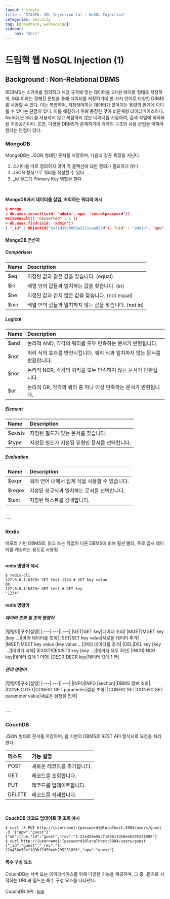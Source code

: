 ```yaml
---
layout : single
title : "STAGE6. SQL Injection (4) : NoSQL Injection"
categories: Security
tag: [dreamhack, webhacking]
sidebar:
    nav: "docs"
---
```

# 드림핵 웹 NoSQL Injection (1)


## Background : Non-Relational DBMS
RDBMS는 스키마를 정의하고 해당 규격에 맞는 데이터를 2차원 테이블 형태로 저장하며, SQL이라는 정해진 문법을 통해 데이터를 저장하기에 한 가지 언어로 다양한 DBMS를 사용할 수 있다. 이는 복잡하며, 저장해야하는 데이터가 많아지는 용량의 한계에 다다를 수 있다는 단점이 있다. 이를 해결하기 위해 등장한 것이 비관계형 데이터베이스이다. NoSQL은 SQL을 사용하지 않고 복잡하지 않은 데이터를 저장하여, 검색 작업에 최적화된 저장공간이다. 또한, 다양한 DBMS가 존재하기에 각각의 구조와 사용 문법을 익혀야한다는 단점이 있다.

### MongoDB
MongoDB는 JSON 형태인 문서를 저장하며, 다음과 같은 특징을 지닌다.
1. 스키마를 따로 정의하지 않아 각 콜렉션에 대한 정의가 필요하지 않다
2. JSON 형식으로 쿼리를 작성할 수 있다
3. _id 필드가 Primary Key 역할을 한다
<br>

**MongoDB에서 데이터를 삽입, 조회하는 쿼리의 예시**

```JSON
$ mongo
> db.user.insert({uid: 'admin', upw: 'secretpassword'})
WriteResult({ "nInserted" : 1 })
> db.user.find({uid: 'admin'})
{ "_id" : ObjectId("5e71d395b050a2511caa827d"), "uid" : "admin", "upw" : "secretpassword" }
```
#### MongoDB 연산자
##### Comparison
|Name|Description|
|:---|:---|
|$eq|지정된 값과 같은 값을 찾습니다. (equal)|
|$in|배열 안의 값들과 일치하는 값을 찾습니다. (in)|
|$ne|지정된 값과 같지 않은 값을 찾습니다. (not equal)|
|$nin|배열 안의 값들과 일치하지 않는 값을 찾습니다. (not in)|

##### Logical

|Name|Description|
|:---|:---|
|$and|논리적 AND, 각각의 쿼리를 모두 만족하는 문서가 반환됩니다.|
|$not|쿼리 식의 효과를 반전시킵니다. 쿼리 식과 일치하지 않는 문서를 반환합니다.|
|$nor|논리적 NOR, 각각의 쿼리를 모두 만족하지 않는 문서가 반환됩니다.|
|$or|논리적 OR, 각각의 쿼리 중 하나 이상 만족하는 문서가 반환됩니다.|

##### Element

|Name|Description|
|:---|:---|
|$exists|지정된 필드가 있는 문서를 찾습니다.|
|$type|지정된 필드가 지정된 유형인 문서를 선택합니다.|

##### Evaluation

|Name|Description|
|:---|:---|
|$expr|쿼리 언어 내에서 집계 식을 사용할 수 있습니다.|
|$regex|지정된 정규식과 일치하는 문서를 선택합니다.|
|$text|지정된 텍스트를 검색합니다.|

<br>
---

### Redis
메모리 기반 DBMS로, 읽고 쓰는 작업이 다른 DBMS에 비해 훨씬 빨라, 주로 임시 데이터를 캐싱하는 용도로 사용됨
<br><br>

**redis 명령어 예시**

```redis
$ redis-cli
127.0.0.1:6379> SET test 1234 # SET key value
OK
127.0.0.1:6379> GET test # GET key
"1234"
```

#### redis 명령어
##### 데이터 조회 및 조작 명령어

|명령어|구조|설명|
|:---|:---||:---|
|GET|GET key|데이터 조회|
|MGET|MGET key [key ...]|여러 데이터를 조회|
|SET|SET key value|새로운 데이터 추가|
|MSET|MSET key value [key value ...]|여러 데이터를 추가|
|DEL|DEL key [key ...]|데이터 삭제|
|EXISTS|EXISTS key [key ...]|데이터 유무 확인|
|INCR|INCR key|데이터 값에 1 더함|
|DECR|DECR key|데이터 값에 1 뺌|

##### 관리 명령어

|명령어|구조|설명|
|:---|:---||:---|
|INFO|INFO [section]|DBMS 정보 조회|
|CONFIG GET|CONFIG GET parameter|설정 조회|
|CONFIG SET|CONFIG SET parameter value|새로운 설정을 입력|

<br>
---

### CouchDB
JSON 형태로 문서를 저장하며, 웹 기반의 DBMS로 REST API 형식으로 요청을 처리한다. 

|메소드|기능 설명|
|:---|:---|
|POST|새로운 레코드를 추가합니다.|
|GET|레코드를 조회합니다.|
|PUT|레코드를 업데이트합니다.|
|DELETE|레코드를 삭제합니다.|

<br>

**CouchDB 레코드 업데이트 및 조회 예시**

```couchDB
$ curl -X PUT http://{username}:{password}@localhost:5984/users/guest -d '{"upw":"guest"}'
{"ok":true,"id":"guest","rev":"1-22a458e50cf189b17d50eeb295231896"}
$ curl http://{username}:{password}@localhost:5984/users/guest
{"_id":"guest","_rev":"1-22a458e50cf189b17d50eeb295231896","upw":"guest"}
```

#### 특수 구성 요소

CouchDB는 서버 또는 데이터베이스를 위해 다양한 기능을 제공하며, 그 중 _문자로 시작하는 URL과 필드는 특수 구성 요소를 나타낸다. <br><Br>
CouchDB API : [link](https://docs.couchdb.org/en/latest/api/index.html)